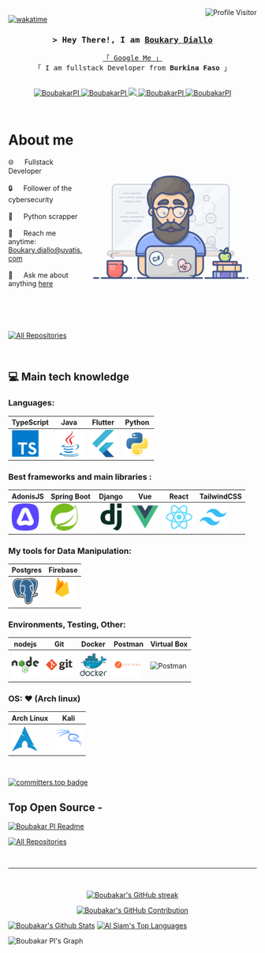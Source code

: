 <!--
<h2 align="center">
  Welcome to Boubakar PI World ! 
  <img src="https://media.giphy.com/media/hvRJCLFzcasrR4ia7z/giphy.gif" width="28">
</h2>
-->

<!--
<p align="center">
  <a href="https://github.com/BoubakarPI"><img src="https://readme-typing-svg.herokuapp.com/?lines=Self%20Taught%20Programmer;Front%20End%20Developer;1.5%2B%20years%20of%20coding%20experience;Always%20learning%20new%20things&center=true&width=380&height=45"></a>
</p>

 -->

<a href="https://komarev.com/ghpvc/?username=BoubakarPI">
  <img align="right" src="https://komarev.com/ghpvc/?username=BoubakarPI&label=Visitors&color=0e75b6&style=flat" alt="Profile Visitor" />
</a>

[![wakatime](https://wakatime.com/badge/user/86125ddd-36f7-45ab-83fd-c6d38395caea.svg)](https://wakatime.com/@86125ddd-36f7-45ab-83fd-c6d38395caea)

<!-- Intro  -->
<h3 align="center">
        <samp>&gt; Hey There!, I am
                <b><a target="_blank" href="https://boukary.vercel.app">Boukary Diallo</a></b>
        </samp>
</h3>


<p align="center"> 
  <samp>
    <a href="https://www.google.com/search?q=BoubakarPI">「 Google Me 」</a>
    <br>
    「 I am fullstack Developer from <b>Burkina Faso</b> 」
    <br>
    <br>
  </samp>
</p>

<p align="center">
 <a href="https://boukary.vercel.app" target="blank">
  <img src="https://img.shields.io/badge/Website-DC143C?style=for-the-badge&logo=medium&logoColor=white" alt="BoubakarPI" />
 </a>
 <a href="https://www.linkedin.com/in/boubakar-pi-a41453230" target="_blank">
  <img src="https://img.shields.io/badge/LinkedIn-0077B5?style=for-the-badge&logo=linkedin&logoColor=white" alt="BoubakarPI"/>
 </a>
 <!-- <a href="https://dev.to/BoubakarPI" target="_blank">
  <img src="https://img.shields.io/badge/dev.to-0A0A0A?style=for-the-badge&logo=dev.to&logoColor=white" alt="BoubakarPI" />
 </a> -->
 <a href="https://twitter.com/BoubakarPI" target="_blank">
  <img src="https://img.shields.io/badge/Twitter-1DA1F2?style=for-the-badge&logo=twitter&logoColor=white" />
 </a>
 <a href="https://instagram.com/BoubakarPI" target="_blank">
  <img src="https://img.shields.io/badge/Instagram-fe4164?style=for-the-badge&logo=instagram&logoColor=white" alt="BoubakarPI" />
 </a> 
 <a href="https://facebook.com/BoubakarPI" target="_blank">
  <img src="https://img.shields.io/badge/Facebook-20BEFF?&style=for-the-badge&logo=facebook&logoColor=white" alt="BoubakarPI"  />
  </a> 
</p>
<br />

<!-- About Section -->
 # About me
 
<p>
 <img align="right" width="350" src="/assets/programmer.gif" alt="Coding gif" />
  
 🌐 &emsp; Fullstack Developer<br/><br/>
 🔒 &emsp; Follower of the cybersecurity<br/><br/>
 🤖 &emsp; Python scrapper<br/><br/>
 📧 &emsp; Reach me anytime: Boukary.diallo@uvatis.com<br/><br/>
 💬 &emsp; Ask me about anything [here](https://github.com/BoubakarPI/BoubakarPI/issues)


</p>

<br/>
<br/>
<br/>

###

<p align="left">
  <a href="https://github.com/serge-eric-kalaga?tab=repositories" target="_blank"><img alt="All Repositories" title="My publics repositories" src="https://img.shields.io/badge/-All%20Repos-2962FF?style=for-the-badge&logo=koding&logoColor=white"/></a>
</p>

<br/>

## 💻  Main tech knowledge


### Languages: 
| TypeScript | Java | Flutter | Python |
|----------|----------|----------|----------|
| <img src="https://github.com/devicons/devicon/blob/master/icons/typescript/typescript-original.svg" title="TypeScript" alt="TypeScript" width="55" height="55"/> | <img src="https://github.com/devicons/devicon/blob/master/icons/java/java-original.svg" title="Java" alt="Java" width="55" height="55"/> | <img src="https://github.com/devicons/devicon/blob/master/icons/flutter/flutter-original.svg" title="Flutter"  alt="Flutter" width="55" height="55"/> |  <img src="https://github.com/devicons/devicon/blob/master/icons/python/python-original.svg" title="Python"  alt="Python" width="55" height="55"/> | 

  

### Best frameworks and main libraries :

| AdonisJS | Spring Boot | Django | Vue | React | TailwindCSS |
|----------|----------|----------|----------| ----------|----------|
| <img src="https://github.com/devicons/devicon/blob/master/icons/adonisjs/adonisjs-original.svg" title="Adonis"  alt="Adonis" width="55" height="55"/>| <img src="https://github.com/devicons/devicon/blob/master/icons/spring/spring-original.svg" title="Spring"  alt="Spring" width="55" height="55"/>| <img src="https://github.com/devicons/devicon/blob/master/icons/django/django-plain.svg" title="Django"  alt="Django" width="55" height="55"/>|  <img src="https://github.com/devicons/devicon/blob/master/icons/vuejs/vuejs-original.svg" title="VueJs"  alt="VueJS" width="55" height="55"/>|  <img src="https://github.com/devicons/devicon/blob/master/icons/react/react-original.svg" title="React" alt="React" width="55" height="55"/>| <img src="https://github.com/devicons/devicon/blob/master/icons/tailwindcss/tailwindcss-original.svg" title="TailwindCSS" alt="TailwindCSS" width="55" height="55"/>|


### My tools for Data Manipulation:

| Postgres | Firebase |
|----------|----------|
|<img src="https://github.com/devicons/devicon/blob/master/icons/postgresql/postgresql-original.svg" title="pg" alt="pg" width="55" height="55"/>|<img src="https://github.com/devicons/devicon/blob/master/icons/firebase/firebase-original-wordmark.svg" title="Firebase" alt="Firebase" width="55" height="55"/>|



  
### Environments, Testing, Other:

| nodejs | Git | Docker | Postman | Virtual Box|
|----------|----------|----------|----------|----------|
|<img src="https://github.com/devicons/devicon/blob/master/icons/nodejs/nodejs-original-wordmark.svg" title="nodejs" alt="NodeJS" width="55" height="55"/>|<img src="https://github.com/devicons/devicon/blob/master/icons/git/git-original-wordmark.svg" title="Git" alt="Git" width="55" height="55"/>|<img src="https://github.com/devicons/devicon/blob/master/icons/docker/docker-original-wordmark.svg" title="Docker" alt="Docker" width="55" height="55"/>| <img src="https://github.com/devicons/devicon/blob/master/icons/postman/postman-original-wordmark.svg" title="Postman" alt="Postman" width="55" height="55"/>|<img src="https://banner2.cleanpng.com/20190501/xvt/kisspng-computer-icons-virtualbox-portable-network-graphic-virtualbox-icon-of-line-style-available-in-svg-5cca247f73f9e3.6112721115567514874751.jpg" title="Postman" alt="Postman" width="80" height="55"/>| 


### OS: ❤️ (Arch linux)

| Arch Linux | Kali |
|----------|----------|
| <img src="https://github.com/devicons/devicon/blob/master/icons/archlinux/archlinux-original.svg" title="Arch Linux" alt="Arch Linux" width="55" height="55"/> | <img src="https://github.com/canaleal/devicon/blob/new-icon-kali-linux/icons/kalilinux/kalilinux-original-wordmark.svg" title="Linux" alt="Linux" width="55" height="55"/> |



<br/>

[![committers.top badge](https://user-badge.committers.top/burkina_faso_public/USERNAME.svg)](https://user-badge.committers.top/burkina_faso_public/BoubakarPI)

## Top Open Source -
[![Boubakar PI Readme](https://github-readme-stats.vercel.app/api/pin/?username=BoubakarPI&repo=BoubakarPI&border_color=7F3FBF&bg_color=0D1117&title_color=C9D1D9&text_color=8B949E&icon_color=7F3FBF)](https://github.com/BoubakarPI/BoubakarPI)

<p align="left">
  <a href="https://github.com/BoubakarPI?tab=repositories" target="_blank"><img alt="All Repositories" title="All Repositories" src="https://img.shields.io/badge/-All%20Repos-2962FF?style=for-the-badge&logo=koding&logoColor=white"/></a>
</p>

<br/>
<hr/>
<br/>

<p align="center">
  <a href="https://github.com/BoubakarPI">
    <img src="https://github-readme-streak-stats.herokuapp.com/?user=BoubakarPI&theme=radical&border=7F3FBF&background=0D1117" alt="Boubakar's GitHub streak"/>
  </a>
</p>

<p align="center">
  <a href="https://github.com/BoubakarPI">
    <img src="https://github-profile-summary-cards.vercel.app/api/cards/profile-details?username=BoubakarPI&theme=radical" alt="Boubakar's GitHub Contribution"/>
  </a>
</p>

<a> 
    <a href="https://github.com/BoubakarPI"><img alt="Boubakar's Github Stats" src="https://denvercoder1-github-readme-stats.vercel.app/api?username=BoubakarPI&show_icons=true&count_private=true&theme=react&border_color=7F3FBF&bg_color=0D1117&title_color=F85D7F&icon_color=F8D866" height="192px" width="49.5%"/></a>
  <a href="https://github.com/BoubakarPI"><img alt="Al Siam's Top Languages" src="https://denvercoder1-github-readme-stats.vercel.app/api/top-langs/?username=BoubakarPI&langs_count=8&layout=compact&theme=react&border_color=7F3FBF&bg_color=0D1117&title_color=F85D7F&icon_color=F8D866" height="192px" width="49.5%"/></a>
  <br/>
</a>


![Boubakar PI's Graph](https://github-readme-activity-graph.vercel.app/graph?username=BoubakarPI&custom_title=Boubakar%20PI's%20GitHub%20Activity%20Graph&bg_color=0D1117&color=7F3FBF&line=7F3FBF&point=7F3FBF&area_color=FFFFFF&title_color=FFFFFF&area=true)
